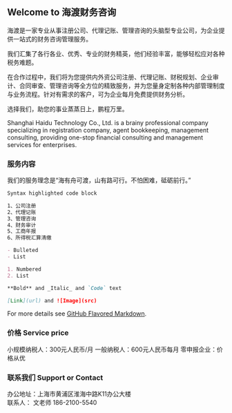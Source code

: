 ## Welcome to 海渡财务咨询

海渡是一家专业从事注册公司、代理记账、管理咨询的头脑型专业公司，为企业提供一站式的财务咨询管理服务。

我们汇集了各行各业、优秀、专业的财务精英，他们经验丰富，能够轻松应对各种税务难题。

在合作过程中，我们将为您提供内外资公司注册、代理记账、财税规划、企业审计、合同审查、管理咨询等全方位的精致服务，并为您量身定制各种内部管理制度与业务流程。针对有需求的客户，可为企业每月免费提供财务分析。

选择我们，助您的事业蒸蒸日上，鹏程万里。



Shanghai Haidu Technology Co., Ltd. is a brainy professional company specializing in registration company, agent bookkeeping, management consulting, providing one-stop financial consulting and management services for enterprises.

### 服务内容

我们的服务理念是“海有舟可渡，山有路可行。不怕困难，砥砺前行。”

```markdown
Syntax highlighted code block

1、公司注册
2、代理记账
3、管理咨询
4、财务审计
5、工商年报
6、所得税汇算清缴

- Bulleted
- List

1. Numbered
2. List

**Bold** and _Italic_ and `Code` text

[Link](url) and ![Image](src)
```

For more details see [GitHub Flavored Markdown](https://guides.github.com/features/mastering-markdown/).

### 价格 Service price

小规模纳税人：300元人民币/月
一般纳税人：600元人民币每月
零申报企业：价格从优


### 联系我们  Support or Contact  

办公地址：上海市黄浦区淮海中路K11办公大楼     
联系人： 文老师   186-2100-5540
